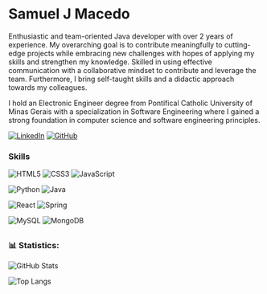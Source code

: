 # Samuel J Macedo

Enthusiastic and team-oriented Java developer with over 2 years of experience. My overarching goal is to contribute meaningfully to cutting-edge projects while embracing new challenges with hopes of applying my skills and strengthen my knowledge. Skilled in using effective communication with a collaborative mindset to contribute and leverage the team. Furthermore, I bring self-taught skills and a didactic approach towards my colleagues.

I hold an Electronic Engineer degree from Pontifical Catholic University of Minas Gerais with a specialization in Software Engineering where I gained a strong foundation in computer science and software engineering principles.

[![LinkedIn](https://img.shields.io/badge/LinkedIn-0077B5?style=for-the-badge&logo=linkedin&logoColor=white)](https://www.linkedin.com/in/samuel-jmacedo/)
[![GitHub](https://img.shields.io/badge/GitHub-100000?style=for-the-badge&logo=github&logoColor=white)](https://github.com/samueljmacedo)



### Skills

![HTML5](https://img.shields.io/badge/HTML-000?style=for-the-badge&logo=html5&logoColor=30A3DC)
![CSS3](https://img.shields.io/badge/CSS3-000?style=for-the-badge&logo=css3&logoColor=E94D5F)
![JavaScript](https://img.shields.io/badge/JavaScript-F7DF1E?style=for-the-badge&logo=javascript&logoColor=black)

![Python](https://img.shields.io/badge/python-3670A0?style=for-the-badge&logo=python&logoColor=ffdd54)
![Java](https://img.shields.io/badge/java-%23ED8B00.svg?style=for-the-badge&logo=openjdk&logoColor=white)

![React](https://img.shields.io/badge/React-20232A?style=for-the-badge&logo=react&logoColor=61DAFB)
![Spring](https://img.shields.io/badge/spring-%236DB33F.svg?style=for-the-badge&logo=spring&logoColor=white)

![MySQL](https://img.shields.io/badge/MySQL-00000F?style=for-the-badge&logo=mysql&logoColor=white)
![MongoDB](https://img.shields.io/badge/MongoDB-%234ea94b.svg?style=for-the-badge&logo=mongodb&logoColor=white)


##
### 📊 Statistics:
![GitHub Stats](https://github-readme-stats.vercel.app/api?username=samueljmacedo&theme=transparent&bg_color=000&border_color=30A3DC&show_icons=true&icon_color=30A3DC&title_color=E94D5F&text_color=FFF)

![Top Langs](https://github-readme-stats-git-masterrstaa-rickstaa.vercel.app/api/top-langs/?username=samueljmacedo&layout=compact&bg_color=000&border_color=30A3DC&title_color=E94D5F&text_color=FFF)
